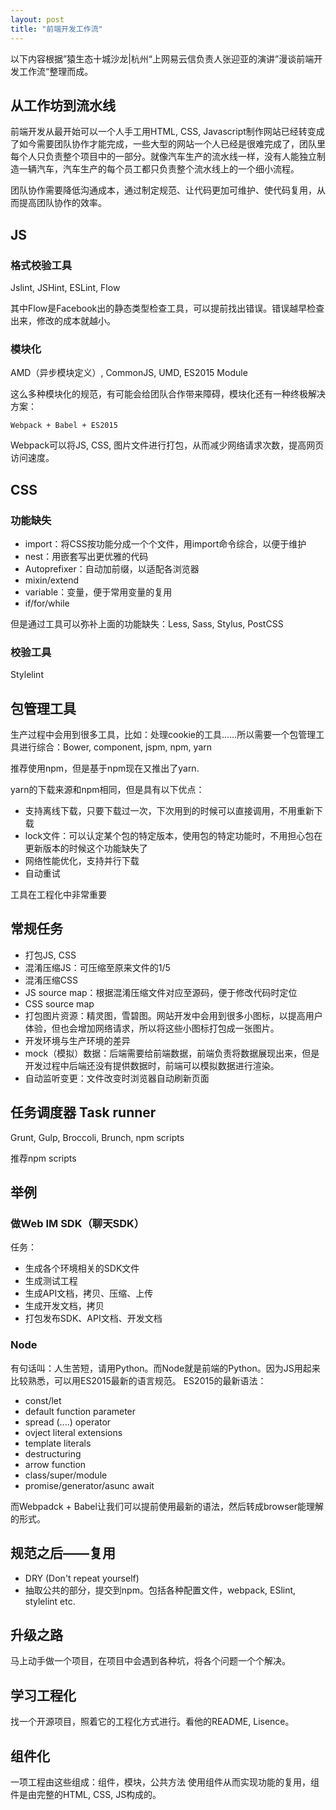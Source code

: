 ```yaml
---
layout: post
title: "前端开发工作流"
---
```


以下内容根据”猿生态十城沙龙|杭州“上网易云信负责人张迎亚的演讲”漫谈前端开发工作流“整理而成。

## 从工作坊到流水线
前端开发从最开始可以一个人手工用HTML, CSS, Javascript制作网站已经转变成了如今需要团队协作才能完成，一些大型的网站一个人已经是很难完成了，团队里每个人只负责整个项目中的一部分。就像汽车生产的流水线一样，没有人能独立制造一辆汽车，汽车生产的每个员工都只负责整个流水线上的一个细小流程。

团队协作需要降低沟通成本，通过制定规范、让代码更加可维护、使代码复用，从而提高团队协作的效率。

## JS

### 格式校验工具
Jslint, JSHint, ESLint, Flow

其中Flow是Facebook出的静态类型检查工具，可以提前找出错误。错误越早检查出来，修改的成本就越小。

### 模块化
AMD（异步模块定义）, CommonJS, UMD, ES2015 Module

这么多种模块化的规范，有可能会给团队合作带来障碍，模块化还有一种终极解决方案：

	Webpack + Babel + ES2015

Webpack可以将JS, CSS, 图片文件进行打包，从而减少网络请求次数，提高网页访问速度。

## CSS

### 功能缺失

* import：将CSS按功能分成一个个文件，用import命令综合，以便于维护
* nest：用嵌套写出更优雅的代码
* Autoprefixer：自动加前缀，以适配各浏览器
* mixin/extend
* variable：变量，便于常用变量的复用
* if/for/while

但是通过工具可以弥补上面的功能缺失：Less, Sass, Stylus, PostCSS

### 校验工具
Stylelint

## 包管理工具
生产过程中会用到很多工具，比如：处理cookie的工具……所以需要一个包管理工具进行综合：Bower, component, jspm, npm, yarn

推荐使用npm，但是基于npm现在又推出了yarn.

yarn的下载来源和npm相同，但是具有以下优点：

* 支持离线下载，只要下载过一次，下次用到的时候可以直接调用，不用重新下载
* lock文件：可以认定某个包的特定版本，使用包的特定功能时，不用担心包在更新版本的时候这个功能缺失了
* 网络性能优化，支持并行下载
* 自动重试

工具在工程化中非常重要

## 常规任务
* 打包JS, CSS
* 混淆压缩JS：可压缩至原来文件的1/5
* 混淆压缩CSS
* JS source map：根据混淆压缩文件对应至源码，便于修改代码时定位
* CSS source map
* 打包图片资源：精灵图，雪碧图。网站开发中会用到很多小图标，以提高用户体验，但也会增加网络请求，所以将这些小图标打包成一张图片。
* 开发环境与生产环境的差异
* mock（模拟）数据：后端需要给前端数据，前端负责将数据展现出来，但是开发过程中后端还没有提供数据时，前端可以模拟数据进行渲染。
* 自动监听变更：文件改变时浏览器自动刷新页面

## 任务调度器 Task runner
Grunt, Gulp, Broccoli, Brunch, npm scripts

推荐npm scripts

## 举例

### 做Web IM SDK（聊天SDK）
任务：

* 生成各个环境相关的SDK文件
* 生成测试工程
* 生成API文档，拷贝、压缩、上传
* 生成开发文档，拷贝
* 打包发布SDK、API文档、开发文档

### Node
有句话叫：人生苦短，请用Python。而Node就是前端的Python。因为JS用起来比较熟悉，可以用ES2015最新的语言规范。
ES2015的最新语法：

* const/let
* default function parameter
* spread (....) operator
* ovject literal extensions
* template literals
* destructuring
* arrow function
* class/super/module
* promise/generator/asunc await

而Webpadck + Babel让我们可以提前使用最新的语法，然后转成browser能理解的形式。

## 规范之后——复用
* DRY (Don't repeat yourself)
* 抽取公共的部分，提交到npm。包括各种配置文件，webpack, ESlint, stylelint etc.

## 升级之路
马上动手做一个项目，在项目中会遇到各种坑，将各个问题一个个解决。

## 学习工程化
找一个开源项目，照着它的工程化方式进行。看他的README, Lisence。

## 组件化
一项工程由这些组成：组件，模块，公共方法
使用组件从而实现功能的复用，组件是由完整的HTML, CSS, JS构成的。